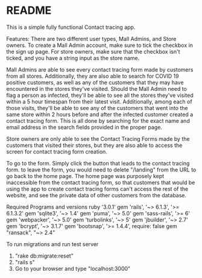 # README
This is a simple fully functional Contact tracing app. 

Features:
There are two different user types, Mall Admins, and Store owners.
To create a Mall Admin account, make sure to tick the checkbox in the sign up page. For store owners, make sure that the checkbox isn't ticked, and you have a string input as the store name.

Mall Admins are able to see every contact tracing form made by customers from all stores.
Additionally, they are also able to search for COVID 19 positive customers, as well as any of the customers that they may have encountered in the stores they've visited. 
Should the Mall Admin need to flag a person as infected, they'll be able to see all the stores they've visited within a 5 hour
timespan from their latest visit. Additionally, among each of those visits, they'll be able to see any of the customers that went into the same store within 2 hours before and
after the infected customer created a contact tracing form. This is all done by searching for the exact name and email address in the search fields provided in the proper page.

Store owners are only able to see the Contact Tracing Forms made by the customers that visited their stores, but they are also able to access the screen for contact tracing form
creation.

To go to the form. Simply click the button that leads to the contact tracing form. to leave the form, you would need to delete "/landing" from the URL to go back to the home
page.
The home page was purposely kept inaccessible from the contact tracing form, so that customers that would be using the app to create contact tracing forms can't access the rest of the website, and see the private data of other customers from the database.

Required Programs and versions
ruby '3.0.1'
gem 'rails', '~> 6.1.3', '>= 6.1.3.2'
gem 'sqlite3', '~> 1.4'
gem 'puma', '~> 5.0'
gem 'sass-rails', '>= 6'
gem 'webpacker', '~> 5.0'
gem 'turbolinks', '~> 5'
gem 'jbuilder', '~> 2.7'
gem 'bcrypt', '~> 3.1.7'
gem 'bootsnap', '>= 1.4.4', require: false
gem "ransack", "~> 2.4"

To run migrations and run test server
1) "rake db:migrate:reset"
2) "rails s"
3) Go to your browser and type "localhost:3000"



